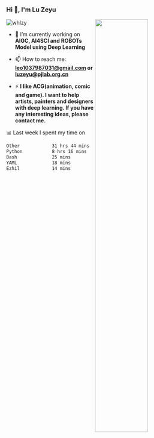 ### Hi 👋, I'm Lu Zeyu

<img src="https://komarev.com/ghpvc/?username=whlzy&label=Profile%20views&color=0e75b6&style=flat" alt="whlzy" />
<img align="right" width="53%" src="https://github-readme-stats.vercel.app/api?username=whlzy&show_icons=true">

- 🔭 I’m currently working on **AIGC, AI4SCI and ROBOTs Model using Deep Learning**

- 📫 How to reach me: **leo1037987031@gmail.com or luzeyu@pjlab.org.cn**

- ⚡ **I like ACG(animation, comic and game). I want to help artists, painters and designers with deep learning. If you have any interesting ideas, please contact me.**

📊 Last week I spent my time on

<!--START_SECTION:waka-->

```txt
Other            31 hrs 44 mins  ███████████████████▒░░░░░   77.28 %
Python           8 hrs 16 mins   █████░░░░░░░░░░░░░░░░░░░░   20.16 %
Bash             25 mins         ▒░░░░░░░░░░░░░░░░░░░░░░░░   01.05 %
YAML             18 mins         ▒░░░░░░░░░░░░░░░░░░░░░░░░   00.73 %
Ezhil            14 mins         ░░░░░░░░░░░░░░░░░░░░░░░░░   00.60 %
```

<!--END_SECTION:waka-->

